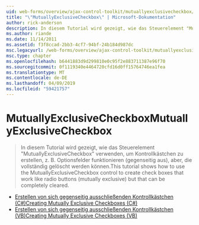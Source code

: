 ```yaml
---
uid: web-forms/overview/ajax-control-toolkit/mutuallyexclusivecheckbox/index
title: "\"MutuallyExclusiveCheckbox\" | Microsoft-Dokumentation"
author: rick-anderson
description: In diesem Tutorial wird gezeigt, wie das Steuerelement "MutuallyExclusiveCheckbox" verwenden, um Kontrollkästchen zu erstellen, z. B. Optionsfelder funktionieren (gegenseitig aus), aber sein kann...
ms.author: riande
ms.date: 11/14/2011
ms.assetid: f3f8ccad-2bb3-4cf7-94bf-24b184d987dc
msc.legacyurl: /web-forms/overview/ajax-control-toolkit/mutuallyexclusivecheckbox
msc.type: chapter
ms.openlocfilehash: b6441883d9d299810e0c95f2e883711387e96f70
ms.sourcegitcommit: 0f1119340e4464720cfd16d0ff15764746ea1fea
ms.translationtype: MT
ms.contentlocale: de-DE
ms.lasthandoff: 04/09/2019
ms.locfileid: "59421757"
---
```

# <a name="mutuallyexclusivecheckbox"></a><span data-ttu-id="42130-103">MutuallyExclusiveCheckbox</span><span class="sxs-lookup"><span data-stu-id="42130-103">MutuallyExclusiveCheckbox</span></span>

> <span data-ttu-id="42130-104">In diesem Tutorial wird gezeigt, wie das Steuerelement "MutuallyExclusiveCheckbox" verwenden, um Kontrollkästchen zu erstellen, z. B. Optionsfelder funktionieren (gegenseitig aus), aber, die vollständig gelöscht werden können.</span><span class="sxs-lookup"><span data-stu-id="42130-104">This tutorial shows how to use the MutuallyExclusiveCheckbox control to create check boxes that work like radio buttons (mutually exclusive) but that can be completely cleared.</span></span>


- [<span data-ttu-id="42130-105">Erstellen von sich gegenseitig ausschließenden Kontrollkästchen (C#)</span><span class="sxs-lookup"><span data-stu-id="42130-105">Creating Mutually Exclusive Checkboxes (C#)</span></span>](creating-mutually-exclusive-checkboxes-cs.md)
- [<span data-ttu-id="42130-106">Erstellen von sich gegenseitig ausschließenden Kontrollkästchen (VB)</span><span class="sxs-lookup"><span data-stu-id="42130-106">Creating Mutually Exclusive Checkboxes (VB)</span></span>](creating-mutually-exclusive-checkboxes-vb.md)
